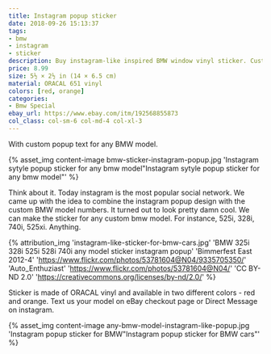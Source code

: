 ```yaml
---
title: Instagram popup sticker
date: 2018-09-26 15:13:37
tags:
- bmw
- instagram
- sticker
description: Buy instagram-like inspired BMW window vinyl sticker. Custom model text - 325i, 525i, 740i. For any BMW model.
price: 8.99
size: 5½ × 2½ in (14 × 6.5 cm)
material: ORACAL 651 vinyl
colors: [red, orange]
categories:
- Bmw Special
ebay_url: https://www.ebay.com/itm/192568855873
col_class: col-sm-6 col-md-4 col-xl-3
---
```


With custom popup text for any BMW model.

<!-- more -->
{% asset_img content-image bmw-sticker-instagram-popup.jpg 'Instagram sytyle popup sticker for any bmw model"Instagram sytyle popup sticker for any bmw model"' %}

Think about it. Today instagram is the most popular social network. We came up with the idea to combine the instagram popup design with the custom BMW model numbers. It turned out to look pretty damn cool. We can make the sticker for any custom bmw model. For instance, 525i, 328i, 740i, 525xi. Anything.

{% attribution_img
  'instagram-like-sticker-for-bmw-cars.jpg'
  'BMW 325i 328i 525i 528i 740i any model sticker instagram popup'
  'Bimmerfest East 2012-4'
  'https://www.flickr.com/photos/53781604@N04/9335705350/'
  'Auto_Enthuziast'
  'https://www.flickr.com/photos/53781604@N04/'
  'CC BY-ND 2.0'
  'https://creativecommons.org/licenses/by-nd/2.0/'
%}

Sticker is made of ORACAL vinyl and available in two different colors - red and orange. Text us your model on eBay checkout page or Direct Message on instagram.

{% asset_img content-image any-bmw-model-instagram-like-popup.jpg 'Instagram popup sticker for BMW"Instagram popup sticker for BMW cars"' %}
